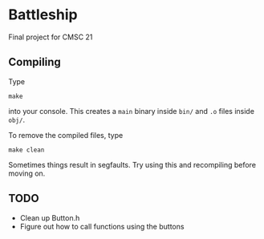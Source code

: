# Battleship

Final project for CMSC 21

## Compiling

Type

```
make
```

into your console. This creates a `main` binary inside `bin/` and `.o` files inside `obj/`.

To remove the compiled files, type

```
make clean
```

Sometimes things result in segfaults. Try using this and recompiling before moving on.

## TODO

* Clean up Button.h
* Figure out how to call functions using the buttons
